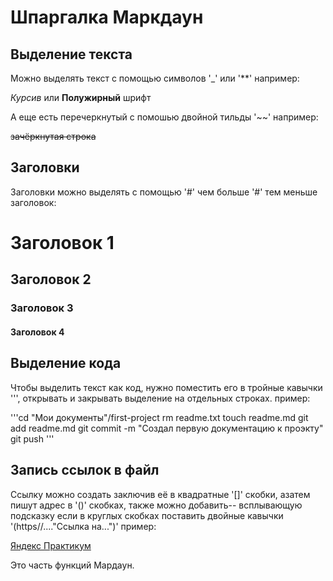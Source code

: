 # Шпаргалка Маркдаун

## Выделение текста

Можно выделять текст с помощью символов '_' или '**' например:

_Курсив_ или **Полужирный** шрифт

А еще есть перечеркнутый с помошью двойной тильды '~~' например:

~~зачёркнутая строка~~

## Заголовки

Заголовки можно выделять с помощью '#' чем больше '#' тем меньше заголовок:

# Заголовок 1

## Заголовок 2

### Заголовок 3

#### Заголовок 4

## Выделение кода

Чтобы выделить текст как код, нужно поместить его в тройные кавычки ''', открывать и закрывать выделение на отдельных строках. пример:

'''cd "Мои документы"/first-project
rm readme.txt
touch readme.md
git add readme.md
git commit -m "Создал первую документацию к проэкту"
git push
'''

## Запись ссылок в файл

Ссылку можно создать заключив её в квадратные '[]' скобки, азатем пишут адрес в '()' скобках, также можно добавить--
всплывающую подсказку если в круглых скобках поставить двойные кавычки '(https//...."Ссылка на...")' пример:

[Яндекс Практикум](https://practicum.yandex.ru/java-developer/ "На яндекс практикум!")

Это часть функций Мардаун.